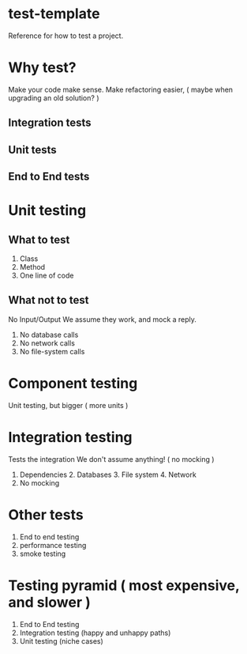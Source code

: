 # test-template
Reference for how to test a project.

# Why test?
Make your code make sense.
Make refactoring easier, ( maybe when upgrading an old solution? )

## Integration tests
## Unit tests
## End to End tests

# Unit testing
## What to test
1. Class
2. Method
3. One line of code

## What not to test
No Input/Output
We assume they work, and mock a reply.

1. No database calls
2. No network calls
3. No file-system calls

# Component testing
Unit testing, but bigger ( more units )

# Integration testing
Tests the integration
We don't assume anything! ( no mocking )
1. Dependencies
   2. Databases
   3. File system
   4. Network
5. No mocking

# Other tests
1. End to end testing
2. performance testing
3. smoke testing

# Testing pyramid ( most expensive, and slower )
1. End to End testing
2. Integration testing (happy and unhappy paths)
3. Unit testing (niche cases)

